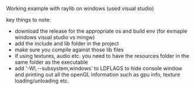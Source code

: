 Working example with raylib on windows (used visual studio)

key things to note: 
- download the release for the appropriate os and build env (for exmaple windows visual studio vs mingw)
- add the include and lib folder in the project
- make sure you compile against those lib files
- if using textures, audio etc. you need to have the resources folder in the same folder as the executable
- add '-Wl,--subsystem,windows' to LDFLAGS to hide console window and printing out all the openGL information such as gpu info, texture loading/unloading etc.